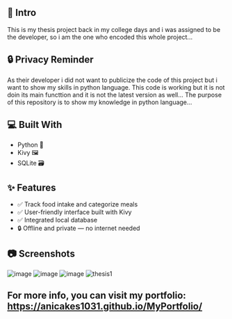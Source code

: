 ## 🚀 Intro
This is my thesis project back in my college days and i was assigned to be the developer, so i am the one who encoded this whole project...

## 🔒 Privacy Reminder
As their developer i did not want to publicize the code of this project but i want to show my skills in python language. This code is working but it is not doin its main functtion and it is not the latest version as well...
The purpose of this repository is to show my knowledge in python language...

## 💻 Built With
- Python 🐍
- Kivy 🖼️
- SQLite 🗃️

## ✨ Features
- ✅ Track food intake and categorize meals
- ✅ User-friendly interface built with Kivy
- ✅ Integrated local database
- 🔒 Offline and private — no internet needed

## 📷 Screenshots
![image](https://github.com/user-attachments/assets/5a835f4e-290b-45d2-8a83-53d15942d486)
![image](https://github.com/user-attachments/assets/5a505dfd-40eb-4fb5-8e72-ead6c93f08d9)
![image](https://github.com/user-attachments/assets/58d423f6-87e4-4084-93c1-a3ff7eebd1b9)
![thesis1](https://github.com/user-attachments/assets/eeec6037-9d1e-4f10-8a29-16318d7a8202)


## For more info, you can visit my portfolio: https://anicakes1031.github.io/MyPortfolio/
